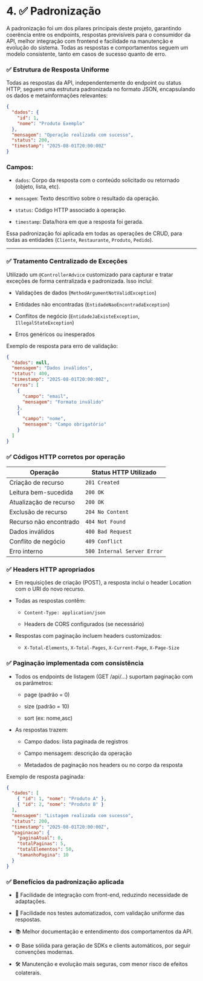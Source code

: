 # 4. ✅ Padronização

A padronização foi um dos pilares principais deste projeto, garantindo coerência entre os endpoints, respostas previsíveis para o consumidor da API, melhor integração com frontend e facilidade na manutenção e evolução do sistema. Todas as respostas e comportamentos seguem um modelo consistente, tanto em casos de sucesso quanto de erro.

### ✅ Estrutura de Resposta Uniforme
Todas as respostas da API, independentemente do endpoint ou status HTTP, seguem uma estrutura padronizada no formato JSON, encapsulando os dados e metainformações relevantes:

```json
{
  "dados": {
    "id": 1,
    "nome": "Produto Exemplo"
  },
  "mensagem": "Operação realizada com sucesso",
  "status": 200,
  "timestamp": "2025-08-01T20:00:00Z"
}
```

### Campos:
- `dados`: Corpo da resposta com o conteúdo solicitado ou retornado (objeto, lista, etc).

- `mensagem`: Texto descritivo sobre o resultado da operação.

- `status`: Código HTTP associado à operação.

- `timestamp`: Data/hora em que a resposta foi gerada.

Essa padronização foi aplicada em todas as operações de CRUD, para todas as entidades (`Cliente`, `Restaurante`, `Produto`, `Pedido`).

---


### ✅ Tratamento Centralizado de Exceções
Utilizado um `@ControllerAdvice` customizado para capturar e tratar exceções de forma centralizada e padronizada. Isso inclui:

- Validações de dados (`MethodArgumentNotValidException`)

- Entidades não encontradas (`EntidadeNaoEncontradaException`)

- Conflitos de negócio (`EntidadeJaExisteException`, `IllegalStateException`)

- Erros genéricos ou inesperados

Exemplo de resposta para erro de validação:

```json
{
  "dados": null,
  "mensagem": "Dados inválidos",
  "status": 400,
  "timestamp": "2025-08-01T20:00:00Z",
  "erros": [
    {
      "campo": "email",
      "mensagem": "Formato inválido"
    },
    {
      "campo": "nome",
      "mensagem": "Campo obrigatório"
    }
  ]
}
```
### ✅ Códigos HTTP corretos por operação
|Operação	            |Status HTTP Utilizado        |
|-----------------------|-----------------------------|
|Criação de recurso	    |`201 Created`                |
|Leitura bem-sucedida	|`200 OK`                     |
|Atualização de recurso	|`200 OK`                     |
|Exclusão de recurso	|`204 No Content`             |
|Recurso não encontrado	|`404 Not Found`              |
|Dados inválidos	    |`400 Bad Request`            |
|Conflito de negócio	|`409 Conflict`               |
|Erro interno	        |`500 Internal Server Error`  |

### ✅ Headers HTTP apropriados
* Em requisições de criação (POST), a resposta inclui o header Location com o URI do novo recurso.

* Todas as respostas contêm:

    - `Content-Type: application/json`

    - Headers de CORS configurados (se necessário)

* Respostas com paginação incluem headers customizados:

    - `X-Total-Elements`, `X-Total-Pages`, `X-Current-Page`, `X-Page-Size`

### ✅ Paginação implementada com consistência
* Todos os endpoints de listagem (GET /api/...) suportam paginação com os parâmetros:

    - page (padrão = 0)

    - size (padrão = 10)

    - sort (ex: nome,asc)

* As respostas trazem:

    - Campo dados: lista paginada de registros

    - Campo mensagem: descrição da operação

    - Metadados de paginação nos headers ou no corpo da resposta

Exemplo de resposta paginada:

```json
{
  "dados": [
    { "id": 1, "nome": "Produto A" },
    { "id": 2, "nome": "Produto B" }
  ],
  "mensagem": "Listagem realizada com sucesso",
  "status": 200,
  "timestamp": "2025-08-01T20:00:00Z",
  "paginacao": {
    "paginaAtual": 0,
    "totalPaginas": 5,
    "totalElementos": 50,
    "tamanhoPagina": 10
  }
}
```

### ✅ Benefícios da padronização aplicada
- 🔁 Facilidade de integração com front-end, reduzindo necessidade de adaptações.

- 🧪 Facilidade nos testes automatizados, com validação uniforme das respostas.

- 📚 Melhor documentação e entendimento dos comportamentos da API.

- ⚙️ Base sólida para geração de SDKs e clients automáticos, por seguir convenções modernas.

- 🛠️ Manutenção e evolução mais seguras, com menor risco de efeitos colaterais.